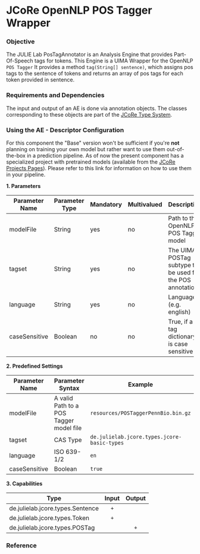 # JCoRe OpenNLP POS Tagger Wrapper

### Objective
The JULIE Lab PosTagAnnotator is an Analysis Engine that provides Part-Of-Speech tags for tokens. This Engine is a UIMA Wrapper for the OpenNLP `POS Tagger` It provides a method `tag(String[] sentence)`, which assigns pos tags to the sentence of tokens and returns an array of pos tags for each token provided in sentence.

### Requirements and Dependencies
The input and output of an AE is done via annotation objects. The classes corresponding to these objects are part of the [JCoRe Type System](https://github.com/JULIELab/jcore-base/tree/master/jcore-types).

### Using the AE - Descriptor Configuration
For this component the "Base" version won't be sufficient if you're **not** planning on training your own model but rather want to use them out-of-the-box in a prediction pipeline. As of now the present component has a specialized project with pretrained models (available from the [JCoRe Projects Pages](https://github.com/JULIELab/jcore-projects)).
Please refer to this link for information on how to use them in your pipeline.

**1. Parameters**

| Parameter Name | Parameter Type | Mandatory | Multivalued | Description |
|----------------|----------------|-----------|-------------|-------------|
| modelFile | String | yes | no | Path to the OpenNLP POS Tagger model |
| tagset | String | yes | no | The UIMA POSTag subtype to be used for the POS annotations |
| language | String | yes | no | Language (e.g. english) |
| caseSensitive | Boolean  | no | no | True, if a tag dictionary is case sensitive |

**2. Predefined Settings**

| Parameter Name | Parameter Syntax | Example |
|----------------|------------------|---------|
| modelFile | A valid Path to a POS Tagger model file | `resources/POSTaggerPennBio.bin.gz` |
| tagset | CAS Type | `de.julielab.jcore.types.jcore-basic-types` |
| language | ISO 639-1/2 | `en` |
| caseSensitive | Boolean | `true` |

**3. Capabilities**

| Type | Input | Output |
|------|:-----:|:------:|
| de.julielab.jcore.types.Sentence |`+`|   |
| de.julielab.jcore.types.Token    |`+`|   |
| de.julielab.jcore.types.POSTag   |   |`+`|


### Reference

